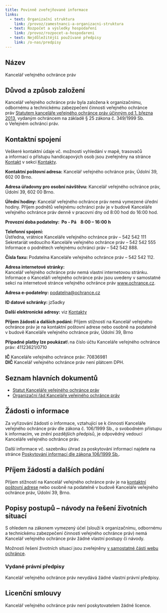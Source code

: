 ```yaml
---
title: Povinně zveřejňované informace
links:
  - text: Organizační struktura
    link: /provoz/zamestnanci-a-organizacni-struktura
  - text: Rozpočet a výsledky hospodaření
    link: /provoz/rozpocet-a-hospodareni
  - text: Nejdůležitější používané předpisy
    link: /o-nas/predpisy
---
```

<h2>Název</h2>

<p>Kancelář veřejného ochránce práv</p>

<h2>Důvod a&nbsp;způsob založení</h2>

<p>Kancelář veřejného ochránce práv byla založena k&nbsp;organizačnímu, odbornému a&nbsp;technickému zabezpečení činnosti veřejného ochránce práv&nbsp;<a href="/info/statut/">Statutem kanceláře veřejného ochránce práv účinným od 1. března 2013</a>, vydaným ochráncem na&nbsp;základě &sect;&nbsp;25&nbsp;zákona č.&nbsp;349/1999&nbsp;Sb. o&nbsp;Veřejném ochránci práv.</p>

<h2>Kontaktní spojení</h2>

<p>Veškeré kontaktní údaje vč. možnosti vyhledání v&nbsp;mapě, trasovačů a&nbsp;informací o&nbsp;přístupu handicapových osob jsou zveřejněny na stránce <a href="/kontakt">Kontakt</a> v&nbsp;sekci&nbsp;<a href="/provoz/kontakty">Kontakty</a>.</p>

<p><strong>Kontaktní poštovní adresa:</strong>&nbsp;Kancelář veřejného ochránce práv, Údolní&nbsp;39, 602&nbsp;00 Brno.</p>

<p><strong>Adresa úřadovny pro osobní návštěvu:</strong>&nbsp;Kancelář veřejného ochránce práv, Údolní&nbsp;39, 602&nbsp;00 Brno.</p>

<p><strong>Úřední hodiny:</strong>&nbsp;Kancelář veřejného ochránce práv nemá vymezené úřední hodiny. Příjem podnětů veřejnému ochránci práv je v&nbsp;budově Kanceláře veřejného ochránce práv denně v&nbsp;pracovní dny od&nbsp;8:00 hod do&nbsp;16:00 hod.</p>

<p><strong>Provozní doba podatelny:&nbsp; Po&nbsp;- Pá&nbsp;&nbsp;&nbsp; 8:00 &ndash;&nbsp;16:00 h</strong></p>

<p><strong>Telefonní spojení:</strong><br />
Ústředna, vrátnice Kanceláře veřejného ochránce práv &ndash; 542&nbsp;542&nbsp;111<br />
Sekretariát vedoucího Kanceláře veřejného ochránce práv &ndash; 542&nbsp;542&nbsp;555<br />
Informace o&nbsp;podnětech veřejnému ochránci práv &ndash; 542&nbsp;542&nbsp;888.</p>

<p><strong>Čísla faxu:</strong>&nbsp;Podatelna Kanceláře veřejného ochránce práv &ndash;&nbsp;542&nbsp;542&nbsp;112.</p>

<p><strong>Adresa internetové stránky:</strong><br />
Kancelář veřejného ochránce práv nemá vlastní internetovou stránku. Informace o&nbsp;Kanceláři veřejného ochránce práv jsou uvedeny v&nbsp;samostatné sekci na&nbsp;internetové stránce veřejného ochránce práv&nbsp;<a href="https://www.ochrance.cz/">www.ochrance.cz</a>.</p>

<p><strong>Adresa e-podatelny:</strong> <a href="mailto:podatelna@ochrance.cz">podatelna@ochrance.cz</a></p>

<p><strong>ID datové schránky:</strong> jz5adky</p>

<p><strong>Další elektronické adresy:</strong> viz <a href="/provoz/kontakty">Kontakty</a></p>

<p><strong>Příjem žádostí a&nbsp;dalších podání:</strong> Příjem stížností na&nbsp;Kancelář veřejného ochránce práv je na&nbsp;kontaktní poštovní adrese nebo osobně na&nbsp;podatelně v&nbsp;budově Kanceláře veřejného ochránce práv, Údolní 39, Brno</p>

<p><strong>Případné platby lze poukázat</strong>\ na číslo účtu Kanceláře veřejného ochránce práv: 41123621/0710</p>

<p><strong>IČ</strong> Kanceláře veřejného ochránce práv: 70836981<br />
<strong>DIČ</strong> Kancelář veřejného ochránce práv není plátcem&nbsp;DPH.</p>

<h2>Seznam hlavních dokumentů</h2>

<ul>
	<li><a href="/info/statut/">Statut Kanceláře veřejného ochránce práv</a></li>
	<li><a href="https://www.ochrance.cz/provoz/zamestnanci-a-organizacni-struktura/organizacni_rad.pdf">Organizační řád Kanceláře veřejného ochránce práv</a></li>
</ul>

<h2>Žádosti o&nbsp;informace</h2>

<p>Za vyřizování žádostí o&nbsp;informace, vztahující se k&nbsp;činnosti Kanceláře veřejného ochránce práv dle zákona č.&nbsp;106/1999&nbsp;Sb., o&nbsp;svobodném přístupu k&nbsp;informacím, ve&nbsp;znění pozdějších předpisů, je odpovědný vedoucí Kanceláře veřejného ochránce práv.</p>

<p>Další informace vč. sazebníku úhrad za poskytování informací najdete na stránce <a href="/provoz/zakon-106-1999-sb">Poskytování informací dle zákona 106/1999 Sb.</a>.</p>

<h2>Příjem žádostí a&nbsp;dalších podání</h2>

<p>Příjem stížností na&nbsp;Kancelář veřejného ochránce práv je na&nbsp;<a href="/provoz/kontakty">kontaktní poštovní adrese</a>&nbsp;nebo osobně na&nbsp;podatelně v&nbsp;budově Kanceláře veřejného ochránce práv, Údolní 39, Brno.</p>

<h2>Popisy postupů &ndash; návody na&nbsp;řešení životních situací</h2>

<p>S&nbsp;ohledem na&nbsp;zákonem vymezený účel (slouží k&nbsp;organizačnímu, odbornému a&nbsp;technickému zabezpečení činnosti veřejného ochránce práv) nemá Kancelář veřejného ochránce práv žádné vlastní postupy či&nbsp;návody.</p>

<p>Možnosti řešení životních situací jsou zveřejněny&nbsp;<a href="/situace/">v samostatné části webu ochránce</a>.</p>

<h3>Vydané právní předpisy</h3>

<p>Kancelář veřejného ochránce práv nevydává žádné vlastní právní předpisy.</p>

<h2>Licenční smlouvy</h2>

<p>Kancelář veřejného ochránce práv není poskytovatelem žádné licence.</p>
